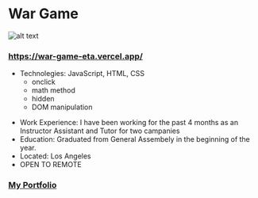 # War Game
![alt text](/ScreenShot.png)
### https://war-game-eta.vercel.app/
* Technolegies: JavaScript, HTML, CSS
  * onclick
  * math method
  * hidden
  * DOM manipulation
- Work Experience: I have been working for the past 4 months as an Instructor Assistant and Tutor for two campanies
- Education: Graduated from General Assembely in the beginning of the year.
- Located: Los Angeles
- OPEN TO REMOTE
### [My Portfolio](http://www.carolinaurrearestrepo.com)